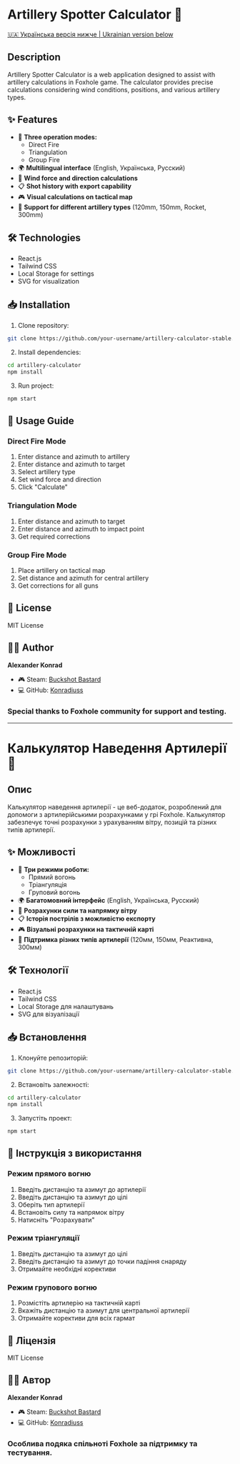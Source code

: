 
# Artillery Spotter Calculator 🎯

[🇺🇦 Українська версія нижче | Ukrainian version below](#калькулятор-наведення-артилерії-)

## Description
Artillery Spotter Calculator is a web application designed to assist with artillery calculations
in Foxhole game. The calculator provides precise calculations considering wind conditions,
positions, and various artillery types.

## ✨ Features
- 🎯 **Three operation modes:**
  - Direct Fire
  - Triangulation
  - Group Fire
- 🌍 **Multilingual interface** (English, Українська, Русский)
- 💨 **Wind force and direction calculations**
- 📋 **Shot history with export capability**
- 🎮 **Visual calculations on tactical map**
- 🎯 **Support for different artillery types** (120mm, 150mm, Rocket, 300mm)

## 🛠 Technologies
- React.js
- Tailwind CSS
- Local Storage for settings
- SVG for visualization

## 📥 Installation

1. Clone repository:
```bash
git clone https://github.com/your-username/artillery-calculator-stable.git
```

2. Install dependencies:
```bash
cd artillery-calculator
npm install
```

3. Run project:
```bash
npm start
```

## 📖 Usage Guide

### Direct Fire Mode
1. Enter distance and azimuth to artillery
2. Enter distance and azimuth to target
3. Select artillery type
4. Set wind force and direction
5. Click "Calculate"

### Triangulation Mode
1. Enter distance and azimuth to target
2. Enter distance and azimuth to impact point
3. Get required corrections

### Group Fire Mode
1. Place artillery on tactical map
2. Set distance and azimuth for central artillery
3. Get corrections for all guns

## 📄 License
MIT License

## 👨‍💻 Author
**Alexander Konrad**
- 🎮 Steam: [Buckshot Bastard](https://steamcommunity.com/profiles/76561198208667549/)
- 💻 GitHub: [Konradiuss](https://github.com/Konradiuss)

### Special thanks to Foxhole community for support and testing.

---

# Калькулятор Наведення Артилерії 🎯

## Опис
Калькулятор наведення артилерії - це веб-додаток, розроблений для допомоги з артилерійськими розрахунками
у грі Foxhole. Калькулятор забезпечує точні розрахунки з урахуванням вітру,
позицій та різних типів артилерії.

## ✨ Можливості
- 🎯 **Три режими роботи:**
  - Прямий вогонь
  - Тріангуляція
  - Груповий вогонь
- 🌍 **Багатомовний інтерфейс** (English, Українська, Русский)
- 💨 **Розрахунки сили та напрямку вітру**
- 📋 **Історія пострілів з можливістю експорту**
- 🎮 **Візуальні розрахунки на тактичній карті**
- 🎯 **Підтримка різних типів артилерії** (120мм, 150мм, Реактивна, 300мм)

## 🛠 Технології
- React.js
- Tailwind CSS
- Local Storage для налаштувань
- SVG для візуалізації

## 📥 Встановлення

1. Клонуйте репозиторій:
```bash
git clone https://github.com/your-username/artillery-calculator-stable.git
```

2. Встановіть залежності:
```bash
cd artillery-calculator
npm install
```

3. Запустіть проект:
```bash
npm start
```

## 📖 Інструкція з використання

### Режим прямого вогню
1. Введіть дистанцію та азимут до артилерії
2. Введіть дистанцію та азимут до цілі
3. Оберіть тип артилерії
4. Встановіть силу та напрямок вітру
5. Натисніть "Розрахувати"

### Режим тріангуляції
1. Введіть дистанцію та азимут до цілі
2. Введіть дистанцію та азимут до точки падіння снаряду
3. Отримайте необхідні корективи

### Режим групового вогню
1. Розмістіть артилерію на тактичній карті
2. Вкажіть дистанцію та азимут для центральної артилерії
3. Отримайте корективи для всіх гармат

## 📄 Ліцензія
MIT License

## 👨‍💻 Автор
**Alexander Konrad**
- 🎮 Steam: [Buckshot Bastard](https://steamcommunity.com/profiles/76561198208667549/)
- 💻 GitHub: [Konradiuss](https://github.com/Konradiuss)

### Особлива подяка спільноті Foxhole за підтримку та тестування.
